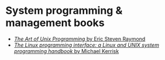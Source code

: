 # System programming & management books

* [*The Art of Unix Programming* by Eric Steven Raymond](./The%20Art%20of%20Unix%20Programming%20by%20Eric%20Steven%20Raymond.pdf)
* [*The Linux programming interface: a Linux and UNIX system programming handbook* by Michael Kerrisk](./The%20Linux%20programming%20interface%20a%20Linux%20and%20UNIX%20system%20programming%20handbook%20(Michael%20Kerrisk)%20(z-lib.org).pdf)